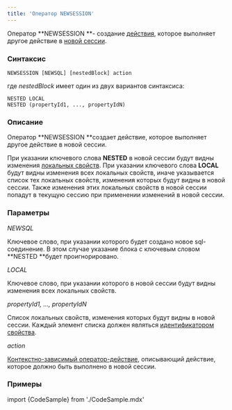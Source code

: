 ```yaml
---
title: 'Оператор NEWSESSION'
---
```


Оператор **NEWSESSION **- создание [действия](Actions.md), которое выполняет другое действие в [новой сессии](New_session_NEWSESSION_NESTEDSESSION_.md).

### Синтаксис

    NEWSESSION [NEWSQL] [nestedBlock] action 

где *nestedBlock* имеет один из двух вариантов синтаксиса:

    NESTED LOCAL
    NESTED (propertyId1, ..., propertyIdN)

### Описание

Оператор **NEWSESSION **создает действие, которое выполняет другое действие в новой сессии.

При указании ключевого слова **NESTED** в новой сессии будут видны изменения [локальных свойств](Data_properties_DATA_.md#local). При указании ключевого слова **LOCAL** будут видны изменения всех локальных свойств, иначе указывается список тех локальных свойств, изменения которых будут видны в новой сессии. Также изменения этих локальных свойств в новой сессии попадут в текущую сессию при применении изменений в новой сессии.

### Параметры

*NEWSQL*

Ключевое слово, при указании которого будет создано новое sql-соединение. В этом случае указание блока с ключевым словом **NESTED **будет проигнорировано.

*LOCAL*

Ключевое слово, при указании которого в новой сессии будут видны изменения всех локальных свойств.

*propertyId1, ..., propertyIdN*

Список локальных свойств, изменения которых будут видны в новой сессии. Каждый элемент списка должен являться [идентификатором свойства](IDs.md#propertyid-broken).

*action* 

[Контекстно-зависимый оператор-действие](Action_operator.md#contextdependent), описывающий действие, которое должно быть выполнено в новой сессии.

### Примеры


import {CodeSample} from './CodeSample.mdx'

<CodeSample url="https://ru-documentation.lsfusion.org/sample?file=ActionSample&block=newsession"/>

  
